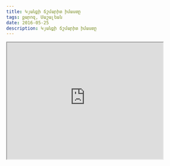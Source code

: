```yaml
---
title: Կյանքի ճշմարիտ իմաստը
tags: քարոզ, Մաշալեան
date: 2016-05-25
description: Կյանքի ճշմարիտ իմաստը
---
```



<iframe width="420" height="315"
src="https://www.youtube.com/embed/Tk-UbtDKq5w">
</iframe>


